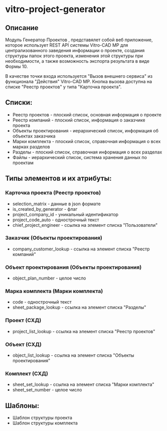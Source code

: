 # vitro-project-generator

## Описание
Модуль Генератор Проектов , представялет собой веб приложение, которое использует REST API системы Vitro-CAD MP для централизованного заведения информации о проекте, создания структуры папок этого проекта, изменения этой структуры при необходимости, а также возможность экспорта результата в виде Формы 10.

В качестве точки входа используется "Вызов внешнего сервиса" из функционала "Действия" Vitro-CAD MP. Кнопка вызова доступна на списке "Реестр проектов" у типа "Карточка проекта".

## Списки:
* Реестр проектов - плоский список, основная информация о проекте
* Реестр компаний - плоский список, информация о заказчике проекта
* Объекты проектирования - иерархический список, информация об объектах заказчика
* Марки комплекта  - плоский список, справочная информация о всех марках разделов
* Разделы - плоский список, справочная информация о всех разделах
* Файлы - иерархический список, система хранения данных по проектам

## Типы элементов и их атрибуты:

### Карточка проекта (Реестр проектов)
* selection_matrix - данные в json формате
* is_created_by_generator - флаг
* project_company_id - уникальный идентификатор
* project_code_auto - однострочный текст
* chief_project_engineer - ссылка на элемент списка "Пользователи"

### Заказчик (Объекты проектирования)
* company_customer_lookup - ссылка на элемент списка "Реестр компаний"

### Объект проектирования (Объекты проектирования)
* object_plan_number - целое число

### Марка комплекта (Марки комплекта)
* code - однострочный текст
* sheet_package_lookup - ссылка на элемент списка "Разделы"

### Проект (СХД)
* project_list_lookup - ссылка на элемент списка "Реестр проектов"

### Объект (СХД)
* object_list_lookup - ссылка на элемент списка "Объекты проектирования"

### Комплект (СХД)
* sheet_set_lookup - ссылка на элемент списка "Марки комплекта"
* sheet_set_number - целое число

## Шаблоны:
* Шаблон структуры проекта
* Шаблон структуры комплекта